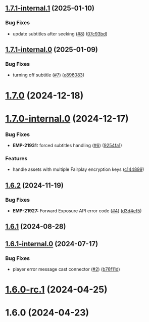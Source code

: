 ## [1.7.1-internal.1](https://github.com/ericssonbroadcastservices/javascript-player/compare/v1.7.1-internal.0...v1.7.1-internal.1) (2025-01-10)


### Bug Fixes

* update subtitles after seeking ([#8](https://github.com/ericssonbroadcastservices/javascript-player/issues/8)) ([07c93bd](https://github.com/ericssonbroadcastservices/javascript-player/commit/07c93bd2214cfc3335371739177a21d0b9f5e06d))



## [1.7.1-internal.0](https://github.com/ericssonbroadcastservices/javascript-player/compare/v1.7.0...v1.7.1-internal.0) (2025-01-09)


### Bug Fixes

* turning off subtitle ([#7](https://github.com/ericssonbroadcastservices/javascript-player/issues/7)) ([e896083](https://github.com/ericssonbroadcastservices/javascript-player/commit/e89608387f3a089ee0b36171c33dc8576657abfb))



# [1.7.0](https://github.com/ericssonbroadcastservices/javascript-player/compare/v1.7.0-internal.0...v1.7.0) (2024-12-18)



# [1.7.0-internal.0](https://github.com/ericssonbroadcastservices/javascript-player/compare/v1.6.2...v1.7.0-internal.0) (2024-12-17)


### Bug Fixes

* **EMP-21931:** forced subtitles handling ([#6](https://github.com/ericssonbroadcastservices/javascript-player/issues/6)) ([9254fa1](https://github.com/ericssonbroadcastservices/javascript-player/commit/9254fa15f2c28ae4a01ee619038de9a8bd3b2441))


### Features

* handle assets with multiple Fairplay encryption keys ([c144899](https://github.com/ericssonbroadcastservices/javascript-player/commit/c144899fbadf06be802075b2004fd82b183fa285))



## [1.6.2](https://github.com/ericssonbroadcastservices/javascript-player/compare/v1.6.1...v1.6.2) (2024-11-19)


### Bug Fixes

* **EMP-21927:** Forward Exposure API error code ([#4](https://github.com/ericssonbroadcastservices/javascript-player/issues/4)) ([d3d4ef5](https://github.com/ericssonbroadcastservices/javascript-player/commit/d3d4ef544aa134e0693acff2177b047f09ec1ba6))



## [1.6.1](https://github.com/ericssonbroadcastservices/javascript-player/compare/v1.6.1-internal.0...v1.6.1) (2024-08-28)



## [1.6.1-internal.0](https://github.com/ericssonbroadcastservices/javascript-player/compare/v1.6.0-rc.1...v1.6.1-internal.0) (2024-07-17)


### Bug Fixes

* player error message cast connector ([#2](https://github.com/ericssonbroadcastservices/javascript-player/issues/2)) ([b76f11d](https://github.com/ericssonbroadcastservices/javascript-player/commit/b76f11de43cb9f8b42c3c6b6b8234f51590dcbfd))



# [1.6.0-rc.1](https://github.com/ericssonbroadcastservices/javascript-player/compare/v1.6.0...v1.6.0-rc.1) (2024-04-25)



# 1.6.0 (2024-04-23)



